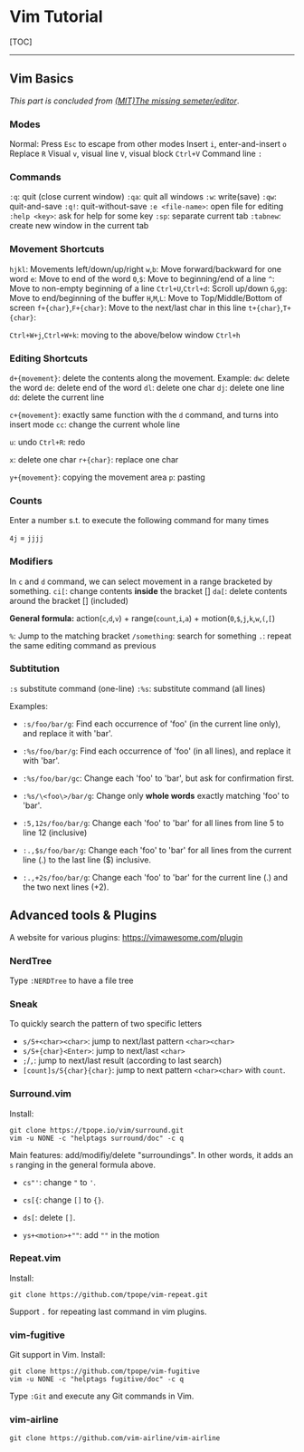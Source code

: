 # Vim Tutorial

[TOC]

------

## Vim Basics

*This part is concluded from [(MIT)The missing semeter/editor](https://missing.csail.mit.edu/2020/editors/)*.

### Modes

Normal: Press `Esc` to escape from other modes
Insert `i`, enter-and-insert `o`
Replace `R`
Visual `v`, visual line `V`, visual block `Ctrl+V`
Command line `:`

### Commands

`:q`: quit (close current window)	`:qa`: quit all windows
`:w`: write(save)
`:qw`: quit-and-save
`:q!`: quit-without-save
`:e <file-name>`: open file for editing
`:help <key>`: ask for help for some key
`:sp`: separate current tab
`:tabnew`: create new window in the current tab

### Movement Shortcuts

`hjkl`: Movements left/down/up/right
`w`,`b`: Move forward/backward for one word
`e`: Move to end of the word
`0`,`$`: Move to beginning/end of a line
`^`: Move to non-empty beginning of a line
`Ctrl+U`,`Ctrl+d`: Scroll up/down
`G`,`gg`: Move to end/beginning of the buffer
`H`,`M`,`L`: Move to Top/Middle/Bottom of screen
`f+{char}`,`F+{char}`: Move to the next/last char in this line
`t+{char}`,`T+{char}`: 

`Ctrl+W+j`,`Ctrl+W+k`: moving to the above/below window
`Ctrl+h`

### Editing Shortcuts

`d+{movement}`: delete the contents along the movement. Example:
`dw`: delete the word
`de`: delete end of the word
`dl`: delete one char
`dj`: delete one line
`dd`: delete the current line

`c+{movement}`: exactly same function with the `d` command, and turns into insert mode
`cc`: change the current whole line

`u`: undo
`Ctrl+R`: redo

`x`: delete one char
`r+{char}`: replace one char

`y+{movement}`: copying the movement area
`p`: pasting

### Counts

Enter a number s.t. to execute the following command for many times

`4j` = `jjjj`

### Modifiers

In `c` and `d` command, we can select movement in a range bracketed by something.
`ci[`: change contents **inside** the bracket []
`da[`: delete contents around the bracket [] (included)

**General formula:** action(`c`,`d`,`v`) + range(`count`,`i`,`a`) + motion(`0`,`$`,`j`,`k`,`w`,`(`,`[`)

`%`: Jump to the matching bracket
`/something`: search for something
`.`: repeat the same editing command as previous

### Subtitution

`:s` substitute command (one-line)
`:%s`: substitute command (all lines)

Examples:

- `:s/foo/bar/g`: Find each occurrence of 'foo' (in the current line only), and replace it with 'bar'.

- `:%s/foo/bar/g`: Find each occurrence of 'foo' (in all lines), and replace it with 'bar'.

- `:%s/foo/bar/gc`: Change each 'foo' to 'bar', but ask for confirmation first.

- `:%s/\<foo\>/bar/g`: Change only **whole words** exactly matching 'foo' to 'bar'.

- `:5,12s/foo/bar/g`: Change each 'foo' to 'bar' for all lines from line 5 to line 12 (inclusive) 

- `:.,$s/foo/bar/g`: Change each 'foo' to 'bar' for all lines from the current line (.) to the last line ($) inclusive. 
- `:.,+2s/foo/bar/g`: Change each 'foo' to 'bar' for the current line (.) and the two next lines (+2).



## Advanced tools & Plugins

A website for various plugins: https://vimawesome.com/plugin

### NerdTree

Type `:NERDTree` to have a file tree

### Sneak

To quickly search the pattern of two specific letters

- `s/S+<char><char>`: jump to next/last pattern `<char><char>`
- `s/S+{char}<Enter>`: jump to next/last `<char>`
- `;`/`,`: jump to next/last result (according to last search)
- `[count]s/S{char}{char}`: jump to next pattern `<char><char>` with `count`.



### Surround.vim

Install: 

```
git clone https://tpope.io/vim/surround.git
vim -u NONE -c "helptags surround/doc" -c q
```

Main features: add/modifiy/delete "surroundings". In other words, it adds an `s` ranging in the general formula above.

- `cs"'`: change `"` to `'`.
- `cs[{`: change `[]` to `{}`.

- `ds[`: delete `[]`.
- `ys+<motion>+""`: add `""` in the motion



### Repeat.vim

Install: 

```
git clone https://github.com/tpope/vim-repeat.git
```

Support `.` for repeating last command in vim plugins.



###  vim-fugitive

Git support in Vim. Install:

```
git clone https://github.com/tpope/vim-fugitive
vim -u NONE -c "helptags fugitive/doc" -c q
```

Type `:Git` and execute any Git commands in Vim.



### vim-airline

```
git clone https://github.com/vim-airline/vim-airline
```